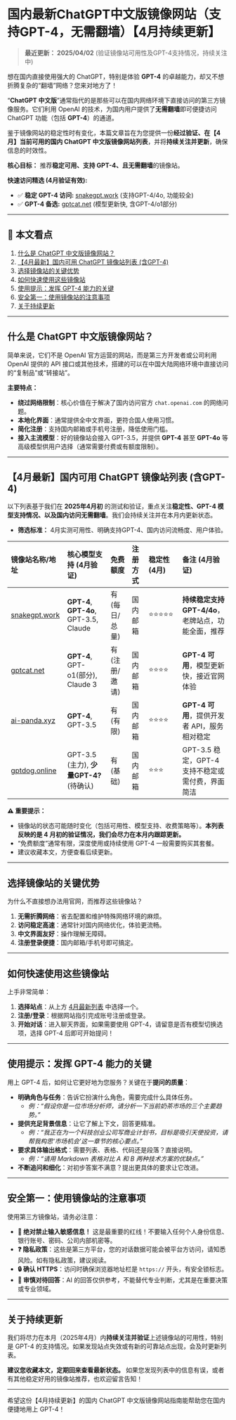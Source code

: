 # 国内最新ChatGPT中文版镜像网站（支持GPT-4，无需翻墙）【4月持续更新】

> **最近更新： 2025/04/02** (验证镜像站可用性及GPT-4支持情况，持续关注中)

想在国内直接使用强大的 ChatGPT，特别是体验 **GPT-4** 的卓越能力，却又不想折腾复杂的“翻墙”网络？您来对地方了！

“**ChatGPT 中文版**”通常指代的是那些可以在国内网络环境下直接访问的第三方镜像服务。它们利用 OpenAI 的技术，为国内用户提供了**无需翻墙**即可便捷访问 ChatGPT 功能（包括 **GPT-4**）的通道。

鉴于镜像网站的稳定性时有变化，本篇文章旨在为您提供一份**经过验证、在【4月】当前可用的国内 ChatGPT 中文版镜像网站列表**，并将**持续关注并更新**，确保信息的时效性。

**核心目标：** 推荐**稳定可用、支持 GPT-4、且无需翻墙**的镜像站。

**快速访问精选 (4月验证有效):**
*   ✅ **稳定 GPT-4 访问:** [snakegpt.work](https://snakegpt.work) (支持GPT-4/4o, 功能较全)
*   ✅ **GPT-4 备选:** [gptcat.net](https://gptcat.net) (模型更新快, 含GPT-4/o1部分)

---

## 📌 本文看点
1.  [什么是 ChatGPT 中文版镜像网站？](#什么是-chatgpt-中文版镜像网站)
2.  [【4月最新】国内可用 ChatGPT 镜像站列表 (含GPT-4)](#4月最新国内可用-chatgpt-镜像站列表-含gpt-4)
3.  [选择镜像站的关键优势](#选择镜像站的关键优势)
4.  [如何快速使用这些镜像站](#如何快速使用这些镜像站)
5.  [使用提示：发挥 GPT-4 能力的关键](#使用提示发挥-gpt-4-能力的关键)
6.  [安全第一：使用镜像站的注意事项](#安全第一使用镜像站的注意事项)
7.  [关于持续更新](#关于持续更新)

---

## 什么是 ChatGPT 中文版镜像网站？

简单来说，它们不是 OpenAI 官方运营的网站，而是第三方开发者或公司利用 OpenAI 提供的 API 接口或其他技术，搭建的可以在中国大陆网络环境中直接访问的“复制品”或“转接站”。

**主要特点：**

*   **绕过网络限制**：核心价值在于解决了国内访问官方 `chat.openai.com` 的网络问题。
*   **本地化界面**：通常提供全中文界面，更符合国人使用习惯。
*   **简化注册**：支持国内邮箱或手机号注册，降低使用门槛。
*   **接入主流模型**：好的镜像站会接入 GPT-3.5，并提供 **GPT-4** 甚至 **GPT-4o** 等高级模型供用户选择（通常需要付费或有额度限制）。

---

## 【4月最新】国内可用 ChatGPT 镜像站列表 (含GPT-4)

以下列表基于我们在 **2025年4月初** 的测试和验证，重点关注**稳定性、GPT-4 模型支持情况、以及国内访问无需翻墙**。我们会持续关注并在本月内更新状态。

* **筛选标准：** 4月实测可用性、明确支持GPT-4、国内访问流畅度、用户体验。

| **镜像站名称/地址** | **核心模型支持 (4月验证)**           | **免费额度**      | **注册方式** | **稳定性 (4月)** | **备注 (4月验证)**                                   |
| :------------------ | :--------------------------------------- | :---------------- | :----------- | :--------------- | :--------------------------------------------------- |
| [snakegpt.work](https://snakegpt.work)  | **GPT-4**, **GPT-4o**, GPT-3.5, Claude | 有 (每日/总量)    | 国内邮箱     | ⭐⭐⭐⭐⭐           | **持续稳定支持GPT-4/4o**，老牌站点，功能全面，推荐 |
| [gptcat.net](https://gptcat.net)        | **GPT-4**, GPT-o1(部分), Claude 3      | 有 (注册/邀请)    | 国内邮箱     | ⭐⭐⭐⭐            | **GPT-4 可用**，模型更新快，接近官网体验             |
| [ai-panda.xyz](https://ai-panda.xyz/login?invite_code=34137c47) | **GPT-4**, GPT-3.5                       | 有 (有限)         | 国内邮箱     | ⭐⭐⭐⭐            | **GPT-4 可用**，提供开发者 API，服务相对稳定           |
| [gptdog.online](https://gptdog.online)  | GPT-3.5 (主力), **少量GPT-4?** (待确认) | 有 (基础)         | 国内邮箱     | ⭐⭐⭐             | GPT-3.5 稳定，GPT-4 支持不稳定或需付费，界面简洁     |

**⚠️ 重要提示：**
*   镜像站的状态可能随时变化（包括可用性、模型支持、收费策略等）。**本列表反映的是 4 月初的验证情况，我们会尽力在本月内跟踪更新。**
*   “免费额度”通常有限，深度使用或持续使用 GPT-4 一般需要购买其套餐。
*   建议收藏本文，方便查看后续更新。

---

## 选择镜像站的关键优势

为什么不直接想办法用官网，而推荐这些镜像站？

1.  **无需折腾网络**：省去配置和维护特殊网络环境的麻烦。
2.  **访问稳定高速**：通常针对国内网络优化，体验更流畅。
3.  **中文界面友好**：操作理解无障碍。
4.  **注册登录便捷**：国内邮箱/手机号即可搞定。

---

## 如何快速使用这些镜像站

上手非常简单：

1.  **选择站点**：从上方 [4月最新列表](#4月最新国内可用-chatgpt-镜像站列表-含gpt-4) 中选择一个。
2.  **注册/登录**：根据网站指引完成账号注册或登录。
3.  **开始对话**：进入聊天界面，如果需要使用 GPT-4，请留意是否有模型切换选项，选择 GPT-4 后即可开始提问！

---

## 使用提示：发挥 GPT-4 能力的关键

用上 GPT-4 后，如何让它更好地为您服务？关键在于**提问的质量**：

*   **明确角色与任务**：告诉它扮演什么角色，需要完成什么具体任务。
    *   *例：“假设你是一位市场分析师，请分析一下当前奶茶市场的三个主要趋势。”*
*   **提供充足背景信息**：让它了解上下文，回答更精准。
    *   *例：“我正在为一个科技创业公司写商业计划书，目标是吸引天使投资，请帮我构思‘市场机会’这一章节的核心要点。”*
*   **要求具体输出格式**：需要列表、表格、代码还是段落？直接说明。
    *   *例：“请用 Markdown 表格对比 A 和 B 两种技术方案的优缺点。”*
*   **不断追问和细化**：对初步答案不满意？提出更具体的要求让它改进。

---

## 安全第一：使用镜像站的注意事项

使用第三方镜像站，请务必注意：

*   **🚫 绝对禁止输入敏感信息！** 这是最重要的红线！不要输入任何个人身份信息、银行账号、密码、公司内部机密等。
*   **❓ 隐私政策**：这些是第三方平台，您的对话数据可能会被平台方访问，请知悉风险。如有隐私政策，建议阅读。
*   **🔒 确认 HTTPS**：访问时确保浏览器地址栏是 `https://` 开头，有安全锁标志。
*   **🤔 审慎对待回答**：AI 的回答仅供参考，不能替代专业判断，尤其是在重要决策或专业领域。

---

## 关于持续更新

我们将尽力在本月（2025年4月）内**持续关注并验证**上述镜像站的可用性，特别是 GPT-4 的支持情况。如果发现站点失效或有新的可靠站点出现，会及时更新列表。

**建议您收藏本文，定期回来查看最新状态。** 如果您发现列表中的信息有误，或者有其他稳定好用的镜像站推荐，也欢迎留言告知！

---

希望这份【4月持续更新】的国内 ChatGPT 中文版镜像网站指南能帮助您在国内便捷地用上 GPT-4！
